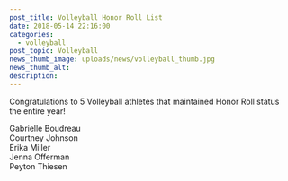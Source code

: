 ```yaml
---
post_title: Volleyball Honor Roll List
date: 2018-05-14 22:16:00
categories:
  - volleyball
post_topic: Volleyball
news_thumb_image: uploads/news/volleyball_thumb.jpg
news_thumb_alt:
description:
---
```


Congratulations to 5 Volleyball athletes that maintained Honor Roll status the entire year!&nbsp;

Gabrielle Boudreau<br>Courtney Johnson<br>Erika Miller<br>Jenna Offerman<br>Peyton Thiesen
